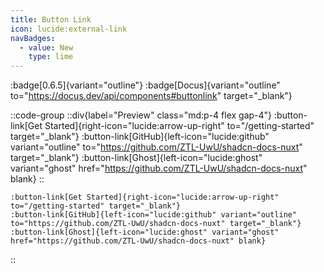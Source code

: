 ```yaml
---
title: Button Link
icon: lucide:external-link
navBadges:
  - value: New
    type: lime
---
```


:badge[0.6.5]{variant="outline"}
:badge[Docus]{variant="outline" to="https://docus.dev/api/components#buttonlink" target="_blank"}

::code-group
  ::div{label="Preview" class="md:p-4 flex gap-4"}
    :button-link[Get Started]{right-icon="lucide:arrow-up-right" to="/getting-started" target="_blank"}
    :button-link[GitHub]{left-icon="lucide:github" variant="outline" to="https://github.com/ZTL-UwU/shadcn-docs-nuxt" target="_blank"}
    :button-link[Ghost]{left-icon="lucide:ghost" variant="ghost" href="https://github.com/ZTL-UwU/shadcn-docs-nuxt" blank}
  ::
  ```mdc [Code]
  :button-link[Get Started]{right-icon="lucide:arrow-up-right" to="/getting-started" target="_blank"}
  :button-link[GitHub]{left-icon="lucide:github" variant="outline" to="https://github.com/ZTL-UwU/shadcn-docs-nuxt" target="_blank"}
  :button-link[Ghost]{left-icon="lucide:ghost" variant="ghost" href="https://github.com/ZTL-UwU/shadcn-docs-nuxt" blank}
  ```
::
